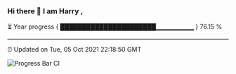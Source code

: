 ### Hi there 👋 I am Harry , 

⏳ Year progress { ██████████████████████▁▁▁▁▁▁▁▁ } 76.15 %

---

⏰ Updated on Tue, 05 Oct 2021 22:18:50 GMT

![Progress Bar CI](https://github.com/duykhang68/duykhang68/workflows/Progress%20Bar%20CI/badge.svg)
